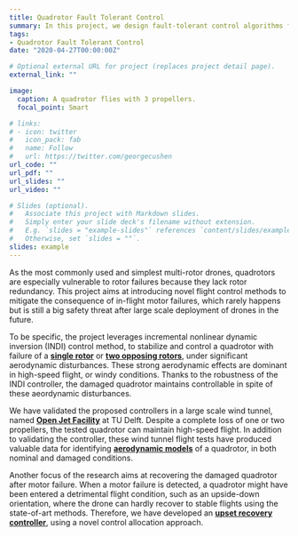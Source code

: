```yaml
---
title: Quadrotor Fault Tolerant Control
summary: In this project, we design fault-tolerant control algorithms for quadrotors with complete loss of one or more rotors in high-speed flights.
tags:
- Quadrotor Fault Tolerant Control
date: "2020-04-27T00:00:00Z"

# Optional external URL for project (replaces project detail page).
external_link: ""

image:
  caption: A quadrotor flies with 3 propellers.
  focal_point: Smart

# links:
# - icon: twitter
#   icon_pack: fab
#   name: Follow
#   url: https://twitter.com/georgecushen
url_code: ""
url_pdf: ""
url_slides: ""
url_video: ""

# Slides (optional).
#   Associate this project with Markdown slides.
#   Simply enter your slide deck's filename without extension.
#   E.g. `slides = "example-slides"` references `content/slides/example-slides.md`.
#   Otherwise, set `slides = ""`.
slides: example
---
```


As the most commonly used and simplest multi-rotor drones, quadrotors are
especially vulnerable to rotor failures because they lack rotor redundancy. This project aims at introducing novel flight control methods to mitigate the consequence of in-flight motor failures, which rarely happens but is still a big safety threat after large scale deployment of drones in the future.

To be specific, the project leverages incremental nonlinear dynamic inversion (INDI) control method, to stabilize and control a quadrotor with failure of a [**single rotor**](/publication/highspeedral/) or [**two opposing rotors**](/publication/incrementalnonlinear/), under significant aerodynamic disturbances. These strong aerodynamic effects are dominant in high-speed flight, or windy conditions. Thanks to the robustness of the INDI controller, the damaged quadrotor maintains controllable in spite of these aeordynamic disturbances.

We have validated the proposed controllers in a large scale wind tunnel, named [**Open Jet Facility**](https://www.tudelft.nl/lr/organisatie/afdelingen/aerodynamics-wind-energy-flight-performance-and-propulsion/facilities/low-speed-wind-tunnels/open-jet-facility/) at TU Delft. Despite a complete loss of one or two propellers, the tested quadrotor can maintain high-speed flight. In addition to validating the controller, these wind tunnel flight tests have produced valuable data for identifying [**aerodynamic models**](/project/quadrotormodeling) of a quadrotor, in both nominal and damaged conditions.

Another focus of the research aims at recovering the damaged quadrotor after motor failure. When a motor failure is detected, a quadrotor might have been entered a detrimental flight condition, such as an upside-down orientation, where the drone can hardly recover to stable flights using the state-of-art methods.
Therefore, we have developed an [**upset recovery controller**](/publication/upsetrecovery/), using a novel control allocation approach.